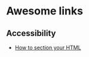 # Awesome links

## Accessibility

- [How to section your HTML](https://css-tricks.com/how-to-section-your-html/)
